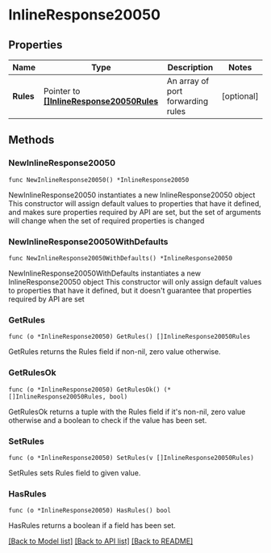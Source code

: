 # InlineResponse20050

## Properties

Name | Type | Description | Notes
------------ | ------------- | ------------- | -------------
**Rules** | Pointer to [**[]InlineResponse20050Rules**](InlineResponse20050Rules.md) | An array of port forwarding rules | [optional] 

## Methods

### NewInlineResponse20050

`func NewInlineResponse20050() *InlineResponse20050`

NewInlineResponse20050 instantiates a new InlineResponse20050 object
This constructor will assign default values to properties that have it defined,
and makes sure properties required by API are set, but the set of arguments
will change when the set of required properties is changed

### NewInlineResponse20050WithDefaults

`func NewInlineResponse20050WithDefaults() *InlineResponse20050`

NewInlineResponse20050WithDefaults instantiates a new InlineResponse20050 object
This constructor will only assign default values to properties that have it defined,
but it doesn't guarantee that properties required by API are set

### GetRules

`func (o *InlineResponse20050) GetRules() []InlineResponse20050Rules`

GetRules returns the Rules field if non-nil, zero value otherwise.

### GetRulesOk

`func (o *InlineResponse20050) GetRulesOk() (*[]InlineResponse20050Rules, bool)`

GetRulesOk returns a tuple with the Rules field if it's non-nil, zero value otherwise
and a boolean to check if the value has been set.

### SetRules

`func (o *InlineResponse20050) SetRules(v []InlineResponse20050Rules)`

SetRules sets Rules field to given value.

### HasRules

`func (o *InlineResponse20050) HasRules() bool`

HasRules returns a boolean if a field has been set.


[[Back to Model list]](../README.md#documentation-for-models) [[Back to API list]](../README.md#documentation-for-api-endpoints) [[Back to README]](../README.md)


